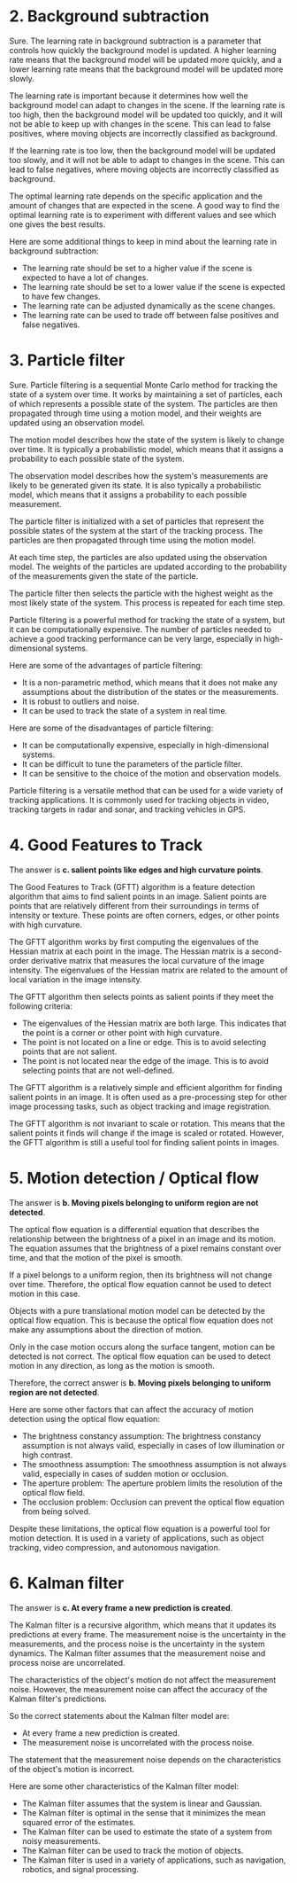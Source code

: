 # 2. Background subtraction

Sure. The learning rate in background subtraction is a parameter that controls how quickly the background model is updated. A higher learning rate means that the background model will be updated more quickly, and a lower learning rate means that the background model will be updated more slowly.

The learning rate is important because it determines how well the background model can adapt to changes in the scene. If the learning rate is too high, then the background model will be updated too quickly, and it will not be able to keep up with changes in the scene. This can lead to false positives, where moving objects are incorrectly classified as background.

If the learning rate is too low, then the background model will be updated too slowly, and it will not be able to adapt to changes in the scene. This can lead to false negatives, where moving objects are incorrectly classified as background.

The optimal learning rate depends on the specific application and the amount of changes that are expected in the scene. A good way to find the optimal learning rate is to experiment with different values and see which one gives the best results.

Here are some additional things to keep in mind about the learning rate in background subtraction:

* The learning rate should be set to a higher value if the scene is expected to have a lot of changes.
* The learning rate should be set to a lower value if the scene is expected to have few changes.
* The learning rate can be adjusted dynamically as the scene changes.
* The learning rate can be used to trade off between false positives and false negatives.

# 3. Particle filter

Sure. Particle filtering is a sequential Monte Carlo method for tracking the state of a system over time. It works by maintaining a set of particles, each of which represents a possible state of the system. The particles are then propagated through time using a motion model, and their weights are updated using an observation model.

The motion model describes how the state of the system is likely to change over time. It is typically a probabilistic model, which means that it assigns a probability to each possible state of the system.

The observation model describes how the system's measurements are likely to be generated given its state. It is also typically a probabilistic model, which means that it assigns a probability to each possible measurement.

The particle filter is initialized with a set of particles that represent the possible states of the system at the start of the tracking process. The particles are then propagated through time using the motion model.

At each time step, the particles are also updated using the observation model. The weights of the particles are updated according to the probability of the measurements given the state of the particle.

The particle filter then selects the particle with the highest weight as the most likely state of the system. This process is repeated for each time step.

Particle filtering is a powerful method for tracking the state of a system, but it can be computationally expensive. The number of particles needed to achieve a good tracking performance can be very large, especially in high-dimensional systems.

Here are some of the advantages of particle filtering:

* It is a non-parametric method, which means that it does not make any assumptions about the distribution of the states or the measurements.
* It is robust to outliers and noise.
* It can be used to track the state of a system in real time.

Here are some of the disadvantages of particle filtering:

* It can be computationally expensive, especially in high-dimensional systems.
* It can be difficult to tune the parameters of the particle filter.
* It can be sensitive to the choice of the motion and observation models.

Particle filtering is a versatile method that can be used for a wide variety of tracking applications. It is commonly used for tracking objects in video, tracking targets in radar and sonar, and tracking vehicles in GPS.

# 4. Good Features to Track

The answer is **c. salient points like edges and high curvature points**.

The Good Features to Track (GFTT) algorithm is a feature detection algorithm that aims to find salient points in an image. Salient points are points that are relatively different from their surroundings in terms of intensity or texture. These points are often corners, edges, or other points with high curvature.

The GFTT algorithm works by first computing the eigenvalues of the Hessian matrix at each point in the image. The Hessian matrix is a second-order derivative matrix that measures the local curvature of the image intensity. The eigenvalues of the Hessian matrix are related to the amount of local variation in the image intensity.

The GFTT algorithm then selects points as salient points if they meet the following criteria:

* The eigenvalues of the Hessian matrix are both large. This indicates that the point is a corner or other point with high curvature.
* The point is not located on a line or edge. This is to avoid selecting points that are not salient.
* The point is not located near the edge of the image. This is to avoid selecting points that are not well-defined.

The GFTT algorithm is a relatively simple and efficient algorithm for finding salient points in an image. It is often used as a pre-processing step for other image processing tasks, such as object tracking and image registration.

The GFTT algorithm is not invariant to scale or rotation. This means that the salient points it finds will change if the image is scaled or rotated. However, the GFTT algorithm is still a useful tool for finding salient points in images.

# 5. Motion detection / Optical flow

The answer is **b. Moving pixels belonging to uniform region are not detected**.

The optical flow equation is a differential equation that describes the relationship between the brightness of a pixel in an image and its motion. The equation assumes that the brightness of a pixel remains constant over time, and that the motion of the pixel is smooth.

If a pixel belongs to a uniform region, then its brightness will not change over time. Therefore, the optical flow equation cannot be used to detect motion in this case.

Objects with a pure translational motion model can be detected by the optical flow equation. This is because the optical flow equation does not make any assumptions about the direction of motion.

Only in the case motion occurs along the surface tangent, motion can be detected is not correct. The optical flow equation can be used to detect motion in any direction, as long as the motion is smooth.

Therefore, the correct answer is **b. Moving pixels belonging to uniform region are not detected**.

Here are some other factors that can affect the accuracy of motion detection using the optical flow equation:

* The brightness constancy assumption: The brightness constancy assumption is not always valid, especially in cases of low illumination or high contrast.
* The smoothness assumption: The smoothness assumption is not always valid, especially in cases of sudden motion or occlusion.
* The aperture problem: The aperture problem limits the resolution of the optical flow field.
* The occlusion problem: Occlusion can prevent the optical flow equation from being solved.

Despite these limitations, the optical flow equation is a powerful tool for motion detection. It is used in a variety of applications, such as object tracking, video compression, and autonomous navigation.

# 6. Kalman filter

The answer is **c. At every frame a new prediction is created**.

The Kalman filter is a recursive algorithm, which means that it updates its predictions at every frame. The measurement noise is the uncertainty in the measurements, and the process noise is the uncertainty in the system dynamics. The Kalman filter assumes that the measurement noise and process noise are uncorrelated.

The characteristics of the object's motion do not affect the measurement noise. However, the measurement noise can affect the accuracy of the Kalman filter's predictions.

So the correct statements about the Kalman filter model are:

* At every frame a new prediction is created.
* The measurement noise is uncorrelated with the process noise.

The statement that the measurement noise depends on the characteristics of the object's motion is incorrect.

Here are some other characteristics of the Kalman filter model:

* The Kalman filter assumes that the system is linear and Gaussian.
* The Kalman filter is optimal in the sense that it minimizes the mean squared error of the estimates.
* The Kalman filter can be used to estimate the state of a system from noisy measurements.
* The Kalman filter can be used to track the motion of objects.
* The Kalman filter is used in a variety of applications, such as navigation, robotics, and signal processing.

